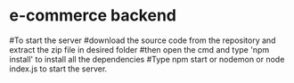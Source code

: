 # e-commerce backend

#To start the server
#download the source code from the repository and extract the zip file in desired folder
#then open the cmd and type 'npm install' to install all the dependencies
#Type npm start or nodemon or node index.js to start the server.
